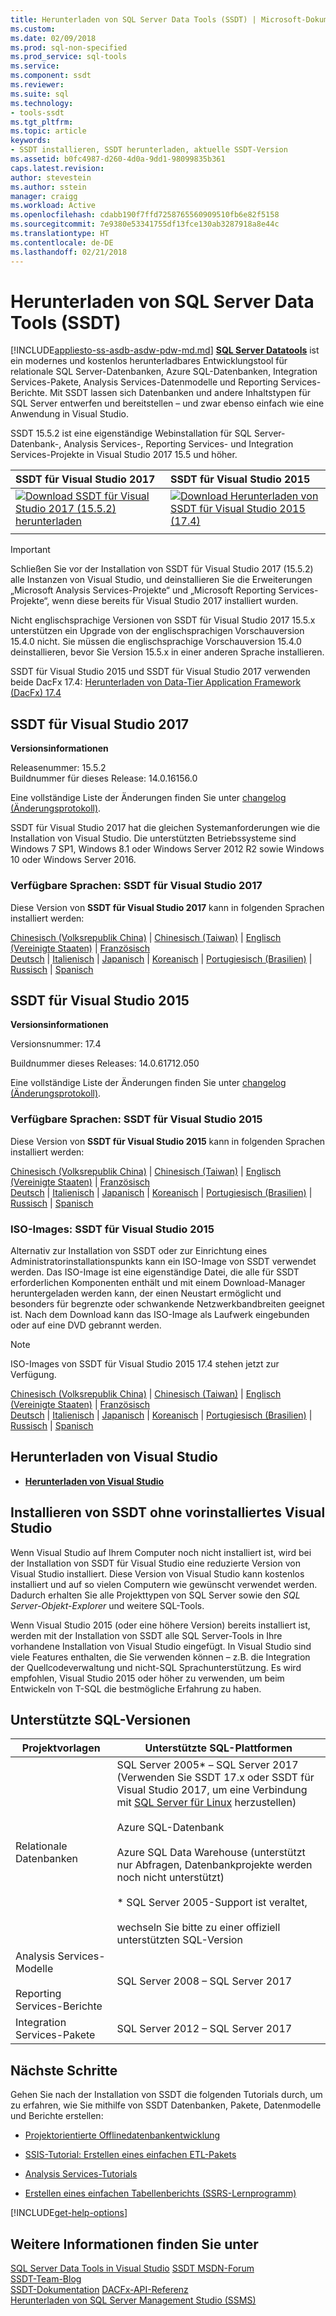 ```yaml
---
title: Herunterladen von SQL Server Data Tools (SSDT) | Microsoft-Dokumentation
ms.custom: 
ms.date: 02/09/2018
ms.prod: sql-non-specified
ms.prod_service: sql-tools
ms.service: 
ms.component: ssdt
ms.reviewer: 
ms.suite: sql
ms.technology:
- tools-ssdt
ms.tgt_pltfrm: 
ms.topic: article
keywords:
- SSDT installieren, SSDT herunterladen, aktuelle SSDT-Version
ms.assetid: b0fc4987-d260-4d0a-9dd1-98099835b361
caps.latest.revision: 
author: stevestein
ms.author: sstein
manager: craigg
ms.workload: Active
ms.openlocfilehash: cdabb190f7ffd7258765560909510fb6e82f5158
ms.sourcegitcommit: 7e9380e53341755df13fce130ab3287918a8e44c
ms.translationtype: HT
ms.contentlocale: de-DE
ms.lasthandoff: 02/21/2018
---
```

# <a name="download-sql-server-data-tools-ssdt"></a>Herunterladen von SQL Server Data Tools (SSDT)
[!INCLUDE[appliesto-ss-asdb-asdw-pdw-md.md](../includes/appliesto-ss-asdb-asdw-pdw-md.md)]
**[SQL Server Datatools](https://msdn.microsoft.com/library/hh272686(v=vs.103).aspx)** ist ein modernes und kostenlos herunterladbares Entwicklungstool für relationale SQL Server-Datenbanken, Azure SQL-Datenbanken, Integration Services-Pakete, Analysis Services-Datenmodelle und Reporting Services-Berichte. Mit SSDT lassen sich Datenbanken und andere Inhaltstypen für SQL Server entwerfen und bereitstellen – und zwar ebenso einfach wie eine Anwendung in Visual Studio. 

SSDT 15.5.2 ist eine eigenständige Webinstallation für SQL Server-Datenbank-, Analysis Services-, Reporting Services- und Integration Services-Projekte in Visual Studio 2017 15.5 und höher.

| SSDT für Visual Studio 2017 | SSDT für Visual Studio 2015 | 
|:--|:--|
|[![Download](../ssdt/media/download.png) SSDT für Visual Studio 2017 (15.5.2) herunterladen](https://go.microsoft.com/fwlink/?LinkId=866452) | [![Download](../ssdt/media/download.png) Herunterladen von SSDT für Visual Studio 2015 (17.4)](https://go.microsoft.com/fwlink/?linkid=863440)|
|||

> [!IMPORTANT]
> Schließen Sie vor der Installation von SSDT für Visual Studio 2017 (15.5.2) alle Instanzen von Visual Studio, und deinstallieren Sie die Erweiterungen „Microsoft Analysis Services-Projekte“ und „Microsoft Reporting Services-Projekte“, wenn diese bereits für Visual Studio 2017 installiert wurden. 
> 
> Nicht englischsprachige Versionen von SSDT für Visual Studio 2017 15.5.x unterstützen ein Upgrade von der englischsprachigen Vorschauversion 15.4.0 nicht. Sie müssen die englischsprachige Vorschauversion 15.4.0 deinstallieren, bevor Sie Version 15.5.x in einer anderen Sprache installieren. 


SSDT für Visual Studio 2015 und SSDT für Visual Studio 2017 verwenden beide DacFx 17.4: [Herunterladen von Data-Tier Application Framework (DacFx) 17.4](https://www.microsoft.com/download/details.aspx?id=56356)



## <a name="ssdt-for-visual-studio-2017"></a>SSDT für Visual Studio 2017
**Versionsinformationen**  
  
Releasenummer: 15.5.2  
Buildnummer für dieses Release: 14.0.16156.0

Eine vollständige Liste der Änderungen finden Sie unter [changelog (Änderungsprotokoll)](changelog-for-sql-server-data-tools-ssdt.md).

SSDT für Visual Studio 2017 hat die gleichen Systemanforderungen wie die Installation von Visual Studio. Die unterstützten Betriebssysteme sind Windows 7 SP1, Windows 8.1 oder Windows Server 2012 R2 sowie Windows 10 oder Windows Server 2016.  

### <a name="available-languages---ssdt-for-vs-2017"></a>Verfügbare Sprachen: SSDT für Visual Studio 2017
  
Diese Version von **SSDT für Visual Studio 2017** kann in folgenden Sprachen installiert werden:  

[Chinesisch (Volksrepublik China)]( https://go.microsoft.com/fwlink/?linkid=866452&clcid=0x804) | 
[Chinesisch (Taiwan)]( https://go.microsoft.com/fwlink/?linkid=866452&clcid=0x404) | 
[Englisch (Vereinigte Staaten)]( https://go.microsoft.com/fwlink/?linkid=866452&clcid=0x409) | 
[Französisch]( https://go.microsoft.com/fwlink/?linkid=866452&clcid=0x40c)  
[Deutsch]( https://go.microsoft.com/fwlink/?linkid=866452&clcid=0x407) | 
[Italienisch]( https://go.microsoft.com/fwlink/?linkid=866452&clcid=0x410) | 
[Japanisch]( https://go.microsoft.com/fwlink/?linkid=866452&clcid=0x411) | 
[Koreanisch]( https://go.microsoft.com/fwlink/?linkid=866452&clcid=0x412) | 
[Portugiesisch (Brasilien)]( https://go.microsoft.com/fwlink/?linkid=866452&clcid=0x416) | 
[Russisch]( https://go.microsoft.com/fwlink/?linkid=866452&clcid=0x419) | 
[Spanisch]( https://go.microsoft.com/fwlink/?linkid=866452&clcid=0x40a)  

## <a name="ssdt-for-visual-studio-2015"></a>SSDT für Visual Studio 2015
**Versionsinformationen**  
  
Versionsnummer: 17.4

Buildnummer dieses Releases: 14.0.61712.050
  
Eine vollständige Liste der Änderungen finden Sie unter [changelog (Änderungsprotokoll)](changelog-for-sql-server-data-tools-ssdt.md).

### <a name="available-languages---ssdt-for-vs-2015"></a>Verfügbare Sprachen: SSDT für Visual Studio 2015
  
Diese Version von **SSDT für Visual Studio 2015** kann in folgenden Sprachen installiert werden:  

[Chinesisch (Volksrepublik China)]( https://go.microsoft.com/fwlink/?linkid=863440&clcid=0x804) | 
[Chinesisch (Taiwan)]( https://go.microsoft.com/fwlink/?linkid=863440&clcid=0x404) | 
[Englisch (Vereinigte Staaten)]( https://go.microsoft.com/fwlink/?linkid=863440&clcid=0x409) | 
[Französisch]( https://go.microsoft.com/fwlink/?linkid=863440&clcid=0x40c)  
[Deutsch]( https://go.microsoft.com/fwlink/?linkid=863440&clcid=0x407) | 
[Italienisch]( https://go.microsoft.com/fwlink/?linkid=863440&clcid=0x410) | 
[Japanisch]( https://go.microsoft.com/fwlink/?linkid=863440&clcid=0x411) | 
[Koreanisch]( https://go.microsoft.com/fwlink/?linkid=863440&clcid=0x412) | 
[Portugiesisch (Brasilien)]( https://go.microsoft.com/fwlink/?linkid=863440&clcid=0x416) | 
[Russisch]( https://go.microsoft.com/fwlink/?linkid=863440&clcid=0x419) | 
[Spanisch]( https://go.microsoft.com/fwlink/?linkid=863440&clcid=0x40a)  

### <a name="iso-images---ssdt-for-vs-2015"></a>ISO-Images: SSDT für Visual Studio 2015

Alternativ zur Installation von SSDT oder zur Einrichtung eines Administratorinstallationspunkts kann ein ISO-Image von SSDT verwendet werden. Das ISO-Image ist eine eigenständige Datei, die alle für SSDT erforderlichen Komponenten enthält und mit einem Download-Manager heruntergeladen werden kann, der einen Neustart ermöglicht und besonders für begrenzte oder schwankende Netzwerkbandbreiten geeignet ist. Nach dem Download kann das ISO-Image als Laufwerk eingebunden oder auf eine DVD gebrannt werden.

> [!NOTE]
> ISO-Images von SSDT für Visual Studio 2015 17.4 stehen jetzt zur Verfügung.

[Chinesisch (Volksrepublik China)]( https://go.microsoft.com/fwlink/?linkid=863443&clcid=0x804) |
[Chinesisch (Taiwan)]( https://go.microsoft.com/fwlink/?linkid=863443&clcid=0x404) |
[Englisch (Vereinigte Staaten)]( https://go.microsoft.com/fwlink/?linkid=863443&clcid=0x409) |
[Französisch]( https://go.microsoft.com/fwlink/?linkid=863443&clcid=0x40c)  
[Deutsch]( https://go.microsoft.com/fwlink/?linkid=863443&clcid=0x407) |
[Italienisch]( https://go.microsoft.com/fwlink/?linkid=863443&clcid=0x410) |
[Japanisch]( https://go.microsoft.com/fwlink/?linkid=863443&clcid=0x411) |
[Koreanisch]( https://go.microsoft.com/fwlink/?linkid=863443&clcid=0x412) |
[Portugiesisch (Brasilien)]( https://go.microsoft.com/fwlink/?linkid=863443&clcid=0x416) |
[Russisch]( https://go.microsoft.com/fwlink/?linkid=863443&clcid=0x419) |
[Spanisch]( https://go.microsoft.com/fwlink/?linkid=863443&clcid=0x40a)


## <a name="download-visual-studio"></a>Herunterladen von Visual Studio

* [**Herunterladen von Visual Studio**](https://www.visualstudio.com/downloads)

## <a name="installing-ssdt-without-visual-studio-pre-installed"></a>Installieren von SSDT ohne vorinstalliertes Visual Studio

Wenn Visual Studio auf Ihrem Computer noch nicht installiert ist, wird bei der Installation von SSDT für Visual Studio eine reduzierte Version von Visual Studio installiert. Diese Version von Visual Studio kann kostenlos installiert und auf so vielen Computern wie gewünscht verwendet werden. Dadurch erhalten Sie alle Projekttypen von SQL Server sowie den *SQL Server-Objekt-Explorer* und weitere SQL-Tools.

Wenn Visual Studio 2015 (oder eine höhere Version) bereits installiert ist, werden mit der Installation von SSDT alle SQL Server-Tools in Ihre vorhandene Installation von Visual Studio eingefügt. In Visual Studio sind viele Features enthalten, die Sie verwenden können – z.B. die Integration der Quellcodeverwaltung und nicht-SQL Sprachunterstützung. Es wird empfohlen, Visual Studio 2015 oder höher zu verwenden, um beim Entwickeln von T-SQL die bestmögliche Erfahrung zu haben.


## <a name="supported-sql-versions"></a>Unterstützte SQL-Versionen
  
|Projektvorlagen|Unterstützte SQL-Plattformen|  
|-------------------|--------------------|  
Relationale Datenbanken|  SQL Server 2005* – SQL Server 2017<br> (Verwenden Sie SSDT 17.x oder SSDT für Visual Studio 2017, um eine Verbindung mit [SQL Server für Linux](../linux/sql-server-linux-overview.md) herzustellen)<br /><br />Azure SQL-Datenbank<br /><br />Azure SQL Data Warehouse (unterstützt nur Abfragen, Datenbankprojekte werden noch nicht unterstützt)<br /><br />  * SQL Server 2005-Support ist veraltet,<br /><br /> wechseln Sie bitte zu einer offiziell unterstützten SQL-Version|
  |Analysis Services-Modelle<br /><br />Reporting Services-Berichte | SQL Server 2008 – SQL Server 2017|
  |Integration Services-Pakete| SQL Server 2012 – SQL Server 2017    |
  
## <a name="next-steps"></a>Nächste Schritte  
Gehen Sie nach der Installation von SSDT die folgenden Tutorials durch, um zu erfahren, wie Sie mithilfe von SSDT Datenbanken, Pakete, Datenmodelle und Berichte erstellen:  
  
-   [Projektorientierte Offlinedatenbankentwicklung](https://msdn.microsoft.com/library/hh272702(v=vs.103).aspx)  
  
-   [SSIS-Tutorial: Erstellen eines einfachen ETL-Pakets](../integration-services/ssis-how-to-create-an-etl-package.md)  
  
-   [Analysis Services-Tutorials](../analysis-services/analysis-services-tutorials-ssas.md)  
  
-   [Erstellen eines einfachen Tabellenberichts (SSRS-Lernprogramm)](../reporting-services/create-a-basic-table-report-ssrs-tutorial.md)  
  

[!INCLUDE[get-help-options](../includes/paragraph-content/get-help-options.md)]


## <a name="see-also"></a>Weitere Informationen finden Sie unter  
[SQL Server Data Tools in Visual Studio](https://msdn.microsoft.com/library/hh272686(v=vs.103).aspx)  
[SSDT MSDN-Forum](https://social.msdn.microsoft.com/Forums/sqlserver/home?forum=ssdt)  
[SSDT-Team-Blog](http://blogs.msdn.com/b/ssdt/)  
[SSDT-Dokumentation](https://msdn.microsoft.com/library/hh272686(v=vs.103).aspx)  
[DACFx-API-Referenz](https://msdn.microsoft.com/library/dn645454.aspx)  
[Herunterladen von SQL Server Management Studio (SSMS)](../ssms/download-sql-server-management-studio-ssms.md)  
